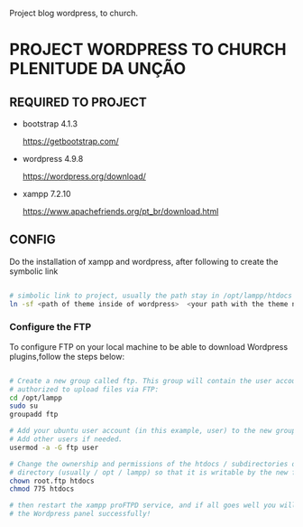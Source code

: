Project blog wordpress, to church.
# PROJECT WORDPRESS TO CHURCH PLENITUDE DA UNÇÃO

## REQUIRED TO PROJECT

- bootstrap 4.1.3

    https://getbootstrap.com/
    
- wordpress 4.9.8

    https://wordpress.org/download/

- xampp 7.2.10

    https://www.apachefriends.org/pt_br/download.html


## CONFIG

Do the installation of xampp and wordpress, after following to create the symbolic link

```bash

# simbolic link to project, usually the path stay in /opt/lampp/htdocs
ln -sf <path of theme inside of wordpress>  <your path with the theme name>

```

### Configure the FTP

To configure FTP on your local machine to be able to download Wordpress plugins,follow the steps below:

```bash

# Create a new group called ftp. This group will contain the user accounts 
# authorized to upload files via FTP:
cd /opt/lampp
sudo su
groupadd ftp

# Add your ubuntu user account (in this example, user) to the new group. 
# Add other users if needed.
usermod -a -G ftp user

# Change the ownership and permissions of the htdocs / subdirectories directory of the XAMPP installation 
# directory (usually / opt / lampp) so that it is writable by the new ftp group:
chown root.ftp htdocs
chmod 775 htdocs

# then restart the xampp proFTPD service, and if all goes well you will be able to download the plugins in
# the Wordpress panel successfully!
```

